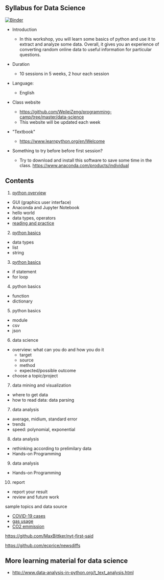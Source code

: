 ## Syllabus for Data Science

[![Binder](https://mybinder.org/badge_logo.svg)](https://mybinder.org/v2/gh/WeileiZeng/programming-camp/master)

- Introduction
  - In this workshop, you will learn some basics of python and use it to extract and analyze some data. Overall, it gives you an experience of converting random online data to useful information for particular questions.

- Duration
  - 10 sessions in 5 weeks, 2 hour each session
- Language:
  - English
- Class website
  - https://github.com/WeileiZeng/programming-camp/tree/master/data-science 
  - This website will be updated each week
- "Textbook" 
  - https://www.learnpython.org/en/Welcome

- Something to try before before first session?
  - Try to download and install this software to save some time in the class. https://www.anaconda.com/products/individual


## Contents

1. [python overview](slides/s1-overview.ipynb)
  - GUI (graphics user interface)
  - Anaconda and Jupyter Notebook
  - hello world
  - data types, operators
  - [reading and practice](https://www.learnpython.org/en/Welcome)
  
2. [python basics](slides/s2-python-basics.ipynb)
  - data types
  - list
  - string

3. [python basics](slides/s3-if-loop.ipynb)
  - if statement
  - for loop

4. python basics
  - function
  - dictionary
  
5. python basics
  - module
  - csv
  - json
  
6. data science
  - overview: what can you do and how you do it
    - target
    - source
    - method
    - expected/possible outcome
  - choose a topic/project
  
7. data mining and visualization
  - where to get data
  - how to read data: data parsing

7. data analysis
  - average, midium, standard error
  - trends
  - speed: polynomial, exponential

8. data analysis
  - rethinking according to prelimilary data
  - Hands-on Programming

9. data analysis
  - Hands-on Programming

10. report
  - report your result
  - review and future work
  
  

sample topics and data source
- [COVID-19 cases](http://open-source-covid-19.weileizeng.com)
- [gas usage](https://www.eia.gov/dnav/ng/ng_cons_sum_dcu_nus_m.htm)
- [CO2 emmission](https://databank.worldbank.org/reports.aspx?source=2&type=metadata&series=EN.ATM.CO2E.PC)


https://github.com/MaxBittker/nyt-first-said

https://github.com/ecprice/newsdiffs


## More learning material for data science

- http://www.data-analysis-in-python.org/t_text_analysis.html
